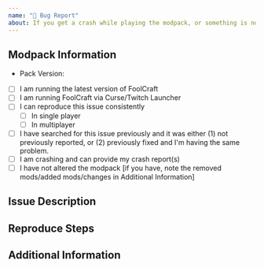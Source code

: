 ```yaml
---
name: "🐛 Bug Report"
about: If you get a crash while playing the modpack, or something is not working like it should.
---
```

<!-- Thank you for filing a bug report. Please be make sure to fill out the required information specified in the template. -->
<!-- Do not delete the template, failure to fill in the template will result in the issue being marked "invalid" -->
<!-- Also be sure to include a appropriate title for your issue!
<!-->
<!-- MODPACK INFORMATION - Please check the fitting checkboxes.
<!-- To tick the checkboxes replace the "[ ]" with "[x]". -->
## Modpack Information
*  Pack Version: 
- [ ] I am running the latest version of FoolCraft
- [ ] I am running FoolCraft via Curse/Twitch Launcher
- [ ] I can reproduce this issue consistently
     - [ ] In single player
     - [ ] In multiplayer
- [ ] I have searched for this issue previously and it was either (1) not previously reported, or (2) previously fixed and I'm having the same problem.
- [ ] I am crashing and can provide my crash report(s)
- [ ] I have not altered the modpack [if you have, note the removed mods/added mods/changes in Additional Information]
<!-->
<!-- If your issue matches AT LEAST 4 of the criteria above or 1 of the below, continue. -->

<!-- ISSUE DESCRIPTION - Please describe the issue in detail. -->
## Issue Description


<!-- REPRODUCE STEPS - Please describe how I can reproduce this issue below ## Reproduce Steps. -->
## Reproduce Steps

<!-- ADDITIONAL INFORMATION - Please post any crash reports, screenshots, etc. here. (use Pastebin or Imgur accordingly) -->
<!-- Please put crash reports onto pastebin, -->
<!-- You can do so by going to Pastebin.com and copying and pasting the crashlog onto there and then clicking "Create New Paste" -->
<!-- And then copying the link it puts you on to the Additional Information section-->
<!-->
<!-- For screenshots please use Imgur, -->
<!-- You can do so by going to Imgur.com and dragging the images onto there. -->
<!-- When they're done uploading you can copy the link to the image / album to the Additional Information section-->
## Additional Information


